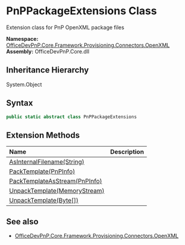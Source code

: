 # PnPPackageExtensions Class
 Extension class for PnP OpenXML package files   

**Namespace:** [OfficeDevPnP.Core.Framework.Provisioning.Connectors.OpenXML](OfficeDevPnP.Core.Framework.Provisioning.Connectors.OpenXML.md)  
**Assembly:** OfficeDevPnP.Core.dll  
## Inheritance Hierarchy
System.Object  
## Syntax
```C#
public static abstract class PnPPackageExtensions
```
## Extension Methods
|**Name**|**Description**|
|:-----|:-----|
| [AsInternalFilename(String)](OfficeDevPnP.Core.Framework.Provisioning.Connectors.OpenXML.PnPPackageExtensions.c1085ef1.md) | 
| [PackTemplate(PnPInfo)](OfficeDevPnP.Core.Framework.Provisioning.Connectors.OpenXML.PnPPackageExtensions.53b69ac.md) | 
| [PackTemplateAsStream(PnPInfo)](OfficeDevPnP.Core.Framework.Provisioning.Connectors.OpenXML.PnPPackageExtensions.7398c562.md) | 
| [UnpackTemplate(MemoryStream)](OfficeDevPnP.Core.Framework.Provisioning.Connectors.OpenXML.PnPPackageExtensions.f0171015.md) | 
| [UnpackTemplate(Byte[])](OfficeDevPnP.Core.Framework.Provisioning.Connectors.OpenXML.PnPPackageExtensions.ee186011.md) | 
## See also
- [OfficeDevPnP.Core.Framework.Provisioning.Connectors.OpenXML](OfficeDevPnP.Core.Framework.Provisioning.Connectors.OpenXML.md)
